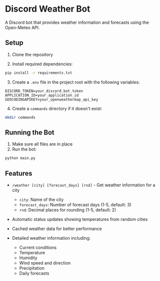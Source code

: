 # Discord Weather Bot

A Discord bot that provides weather information and forecasts using the Open-Meteo API.

## Setup

1. Clone the repository

2. Install required dependencies:
```bash
pip install -r requirements.txt
```

3. Create a `.env` file in the project root with the following variables:
```
DISCORD_TOKEN=your_discord_bot_token
APPLICATION_ID=your_application_id
GEOCODINGAPIKEY=your_openweathermap_api_key
```

4. Create a `commands` directory if it doesn't exist:
```bash
mkdir commands
```

## Running the Bot

1. Make sure all files are in place
2. Run the bot:
```bash
python main.py
```

## Features

- `/weather [city] [forecast_days] [rnd]` - Get weather information for a city
  - `city`: Name of the city
  - `forecast_days`: Number of forecast days (1-5, default: 3)
  - `rnd`: Decimal places for rounding (1-5, default: 2)

- Automatic status updates showing temperatures from random cities
- Cached weather data for better performance
- Detailed weather information including:
  - Current conditions
  - Temperature
  - Humidity
  - Wind speed and direction
  - Precipitation
  - Daily forecasts

